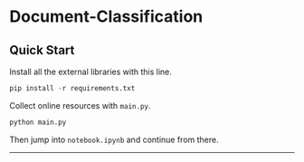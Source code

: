 # Document-Classification



## Quick Start

Install all the external libraries with this line.

```python
pip install -r requirements.txt
```

Collect online resources with `main.py`.

```python
python main.py
```

Then jump into `notebook.ipynb` and continue from there.

---